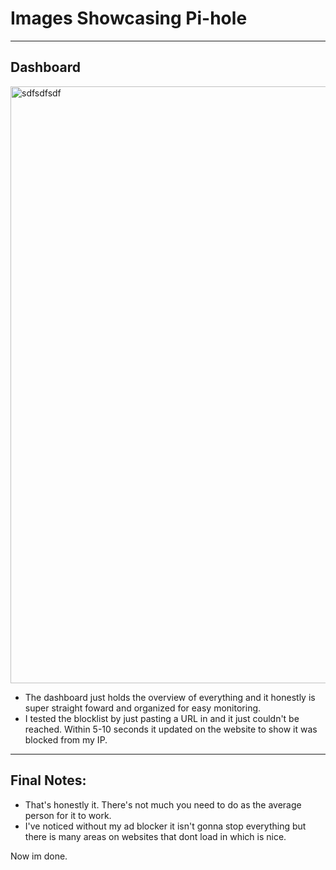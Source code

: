 # Images Showcasing Pi-hole

---

## Dashboard 

<img width="656" height="955" alt="sdfsdfsdf" src="https://github.com/user-attachments/assets/0f279061-bf72-4f7a-99de-99099613d9a7" />


- The dashboard just holds the overview of everything and it honestly is super straight foward and organized for easy monitoring.
- I tested the blocklist by just pasting a URL in and it just couldn't be reached. Within 5-10 seconds it updated on the website to show it was blocked from my IP.

------

## Final Notes:

- That's honestly it. There's not much you need to do as the average person for it to work.
- I've noticed without my ad blocker it isn't gonna stop everything but there is many areas on websites that dont load in which is nice.

Now im done.
